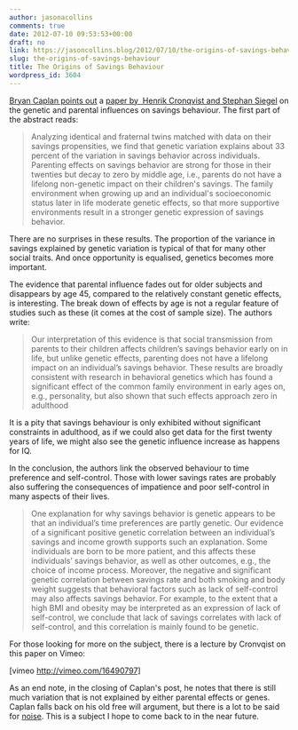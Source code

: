 ```yaml
---
author: jasonacollins
comments: true
date: 2012-07-10 09:53:53+00:00
draft: no
link: https://jasoncollins.blog/2012/07/10/the-origins-of-savings-behaviour/
slug: the-origins-of-savings-behaviour
title: The Origins of Savings Behaviour
wordpress_id: 3604
---
```


[Bryan Caplan points out](http://econlog.econlib.org/archives/2012/07/savings_and_fad.html) a [paper by  Henrik Cronqvist and Stephan Siegel](http://papers.ssrn.com/sol3/papers.cfm?abstract_id=1649790) on the genetic and parental influences on savings behaviour. The first part of the abstract reads:


<blockquote>Analyzing identical and fraternal twins matched with data on their savings propensities, we find that genetic variation explains about 33 percent of the variation in savings behavior across individuals. Parenting effects on savings behavior are strong for those in their twenties but decay to zero by middle age, i.e., parents do not have a lifelong non-genetic impact on their children's savings. The family environment when growing up and an individual's socioeconomic status later in life moderate genetic effects, so that more supportive environments result in a stronger genetic expression of savings behavior.</blockquote>


There are no surprises in these results. The proportion of the variance in savings explained by genetic variation is typical of that for many other social traits. And once opportunity is equalised, genetics becomes more important.

The evidence that parental influence fades out for older subjects and disappears by age 45, compared to the relatively constant genetic effects, is interesting. The break down of effects by age is not a regular feature of studies such as these (it comes at the cost of sample size). The authors write:


<blockquote>Our interpretation of this evidence is that social transmission from parents to their children affects children’s savings behavior early on in life, but unlike genetic effects, parenting does not have a lifelong impact on an individual’s savings behavior. These results are broadly consistent with research in behavioral genetics which has found a significant effect of the common family environment in early ages on, e.g., personality, but also shown that such effects approach zero in adulthood</blockquote>


It is a pity that savings behaviour is only exhibited without significant constraints in adulthood, as if we could also get data for the first twenty years of life, we might also see the genetic influence increase as happens for IQ.

In the conclusion, the authors link the observed behaviour to time preference and self-control. Those with lower savings rates are probably also suffering the consequences of impatience and poor self-control in many aspects of their lives.


<blockquote>One explanation for why savings behavior is genetic appears to be that an individual’s time preferences are partly genetic. Our evidence of a significant positive genetic correlation between an individual’s savings and income growth supports such an explanation. Some individuals are born to be more patient, and this affects these individuals’ savings behavior, as well as other outcomes, e.g., the choice of income process. Moreover, the negative and significant genetic correlation between savings rate and both smoking and body weight suggests that behavioral factors such as lack of self-control may also affects savings behavior. For example, to the extent that a high BMI and obesity may be interpreted as an expression of lack of self-control, we conclude that lack of savings correlates with lack of self-control, and this correlation is mainly found to be genetic.</blockquote>


For those looking for more on the subject, there is a lecture by Cronvqist on this paper on Vimeo:

[vimeo http://vimeo.com/16490797]



As an end note, in the closing of Caplan's post, he notes that there is still much variation that is not explained by either parental effects or genes. Caplan falls back on his old free will argument, but there is a lot to be said for [noise](http://wiringthebrain.blogspot.com.au/2010/02/noisy-genes-and-limits-of-genetic.html). This is a subject I hope to come back to in the near future.
